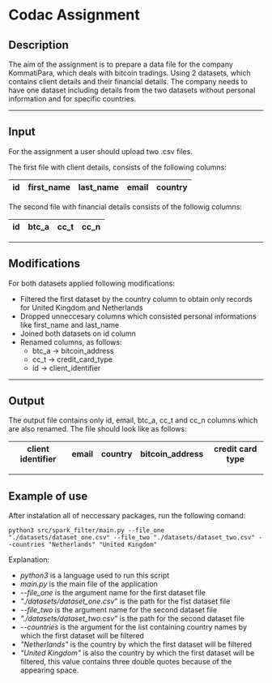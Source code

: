 # Codac Assignment
## Description 
The aim of the assignment is to prepare a data file for the company KommatiPara, which deals with bitcoin tradings. 
Using 2 datasets, which contains client details and their financial details. The company needs to have one dataset including details from the two datasets without personal information and for specific countries.

--------------------------------------------------------
## Input 
For the assignment a user should upload two .csv files.

The first file with client details, consists of the following columns:

| id | first_name | last_name | email | country |
|----|------------|-----------|-------|---------|

The second file with financial details consists of the followig columns:

| id | btc_a | cc_t | cc_n | 
|----|-------|------|------|

--------------------------------------------------------
## Modifications
For both datasets applied following modifications:
* Filtered the first dataset by the country column to obtain only records for United Kingdom and Netherlands
* Dropped unneccesary columns which consisted personal informations like first_name and last_name
* Joined both datasets on id column
* Renamed columns, as follows:
    - btc_a -> bitcoin_address
    - cc_t -> credit_card_type
    - id -> client_identifier

--------------------------------------------------------
## Output
The output file contains only id, email, btc_a, cc_t and cc_n columns which are also renamed. The file should look like as follows:

| client identifier | email | country | bitcoin_address | credit card type |
|-------------------|-------|---------|-----------------|------------------|
--------------------------------------------------------

## Example of use
After instalation all of neccessary packages, run the following comand:
```
python3 src/spark_filter/main.py --file_one "./datasets/dataset_one.csv" --file_two "./datasets/dataset_two.csv" --countries "Netherlands" "United Kingdom"
```
Explanation:
* _python3_ is a language used to run this script
* _main.py_ is the main file of the application
* _--file_one_ is the argument name for the first dataset file
* _"./datasets/dataset_one.csv_" is the path for the fist dataset file
* _--file_two_ is the argument name for the second dataset file
* _"./datasets/dataset_two.csv"_ is the path for the second dataset file
* _--countries_ is the argument for the list containing country names by which the first dataset will be filtered
* _"Netherlands"_ is the country by which the first dataset will be filtered
* _"United Kingdom"_ is also the country by which the first dataset will be filtered, this value contains three double quotes because of the appearing space.

